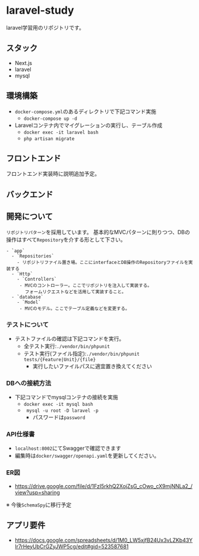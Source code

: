 # laravel-study
laravel学習用のリポジトリです。

## スタック

- Next.js
- laravel
- mysql


## 環境構築

- `docker-compose.yml`のあるディレクトリで下記コマンド実施
  - `docker-compose up -d`
- Laravelコンテナ内でマイグレーションの実行し、テーブル作成
  - `docker exec -it laravel bash`
  - `php artisan migrate`

## フロントエンド

フロントエンド実装時に説明追加予定。

## バックエンド


## 開発について

`リポジトリパターン`を採用しています。
基本的なMVCパターンに則りつつ、DBの操作はすべて`Repository`を介する形として下さい。


```
- `app`
  - `Repositories`
    - リポジトリファイル置き場。ここにinterfaceとDB操作のRepositoryファイルを実装する
  - `Http`
    - `Controllers`
     - MVCのコントローラー。ここでリポジトリを注入して実装する。  
       フォームリクエストなどを活用して実装すること。 
  - `database`
    - `Model`
     - MVCのモデル。ここでテーブル定義などを変更する。
```

### テストについて

- テストファイルの確認は下記コマンドを実行。
  - 全テスト実行:`./vendor/bin/phpunit` 
  - テスト実行(ファイル指定):`./vendor/bin/phpunit tests/{Feature|Unit}/{file}`
    - 実行したいファイルパスに適宜置き換えてください

### DBへの接続方法

- 下記コマンドでmysqlコンテナの接続を実施
  - `docker exec -it mysql bash`
  - ` mysql -u root -D laravel -p`
    - パスワードは`password`


### API仕様書

- `localhost:8002`にてSwaggerで確認できます
- 編集時は`docker/swagger/openapi.yaml`を更新してください。

### ER図

* https://drive.google.com/file/d/1FzI5rkhQ2XojZsG_cOwo_cX9mjNNLa2_/view?usp=sharing

※  今後`SchemaSpy`に移行予定

## アプリ要件

* https://docs.google.com/spreadsheets/d/1M0_LW5xjfB24Ux3vLZKb43Ylr7rHeyUbCrGZyJWP5cg/edit#gid=523587681